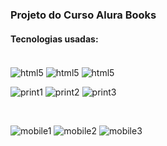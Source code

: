### Projeto do Curso Alura Books

<h4>Tecnologias usadas:</h4>
<div style="display: inline-block"><br/>
<img src="https://img.shields.io/badge/HTML5-E34F26?style=for-the-badge&logo=html5&logoColor=white" alt="html5" align="center"/>
<img src="https://img.shields.io/badge/CSS3-1572B6?style=for-the-badge&logo=css3&logoColor=white" alt="html5" align="center"/>
<img src="https://img.shields.io/badge/JavaScript-F7DF1E?style=for-the-badge&logo=javascript&logoColor=black" alt="html5" align="center"/>
</div><br>

![print1](https://github.com/VitorLucasX/alura-books/assets/126624364/9828beeb-be50-427a-9816-f374997e0f68)
![print2](https://github.com/VitorLucasX/alura-books/assets/126624364/03f873af-b089-4a32-a479-fd6699cfc8d1)
![print3](https://github.com/VitorLucasX/alura-books/assets/126624364/4b4b63d1-daa8-479c-842d-ebb7fd1b1ef2)

<div style="display: inline-block"><br/>

![mobile1](https://github.com/VitorLucasX/alura-books/assets/126624364/84788503-210b-4795-a251-91676e664330)
![mobile2](https://github.com/VitorLucasX/alura-books/assets/126624364/2c62a5f8-e37a-402a-8cda-e1f8e74dcddb)
![mobile3](https://github.com/VitorLucasX/alura-books/assets/126624364/f3ad65ae-93f3-4fae-b7fa-738a73255f1e)
</div><br>

